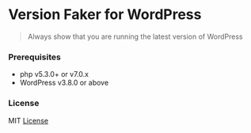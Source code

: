 # Version Faker for WordPress

> Always show that you are running the latest version of WordPress


### Prerequisites
* php v5.3.0+ or v7.0.x
* WordPress v3.8.0 or above


### License
MIT [License](LICENSE.txt)